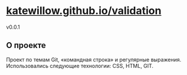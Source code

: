 # [katewillow.github.io/validation](https://katewillow.github.io/validation) 

v0.0.1

## О проекте 
Проект по темам Git, «командная строка» и регулярные выражения.
Использовались следующие технологии: СSS, HTML, GIT.